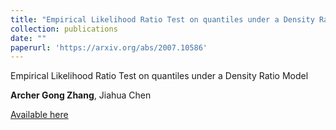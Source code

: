 ```yaml
--- 
title: "Empirical Likelihood Ratio Test on quantiles under a Density Ratio Model" 
collection: publications 
date: ""
paperurl: 'https://arxiv.org/abs/2007.10586' 
--- 
```


Empirical Likelihood Ratio Test on quantiles under a Density Ratio Model

**Archer Gong Zhang**, Jiahua Chen

[Available here](https://arxiv.org/abs/2007.10586)
